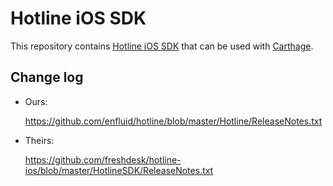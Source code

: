 # Hotline iOS SDK

This repository contains [Hotline iOS SDK](https://github.com/freshdesk/hotline-ios) that can be used with [Carthage](https://github.com/Carthage/Carthage).

## Change log

* Ours:

    https://github.com/enfluid/hotline/blob/master/Hotline/ReleaseNotes.txt

* Theirs:

    https://github.com/freshdesk/hotline-ios/blob/master/HotlineSDK/ReleaseNotes.txt
